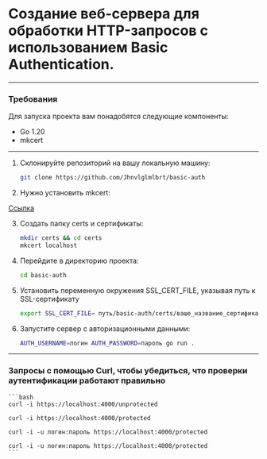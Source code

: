 
# Создание веб-сервера для обработки HTTP-запросов c использованием Basic Authentication.

***
### Требования
Для запуска проекта вам понадобятся следующие компоненты:

- Go 1.20
- mkcert

***

1. Склонируйте репозиторий на вашу локальную машину:

   ```bash
   git clone https://github.com/Jhnvlglmlbrt/basic-auth

2. Нужно установить mkcert:

 [Ссылка](https://github.com/FiloSottile/mkcert )

3. Создать папку certs и сертификаты:

    ```bash
    mkdir certs && cd certs
    mkcert localhost

3. Перейдите в директорию проекта:

   ```bash
   cd basic-auth

3. Установить переменную окружения SSL_CERT_FILE, указывая путь к SSL-сертификату

    ```bash
    export SSL_CERT_FILE= путь/basic-auth/certs/ваше_название_сертификата

5. Запустите сервер с авторизационными данными:

    ```bash
    AUTH_USERNAME=логин AUTH_PASSWORD=пароль go run .

***

### Запросы с помощью Curl, чтобы убедиться, что проверки аутентификации работают правильно

    
    ```bash
    curl -i https://localhost:4000/unprotected

    curl -i https://localhost:4000/protected

    curl -i -u логин:пароль https://localhost:4000/protected

    curl -i -u логин:пароль https://localhost:4000/protected
    ```

